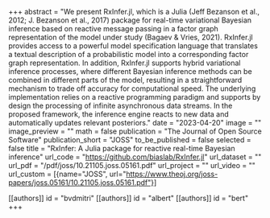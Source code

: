 
+++
abstract = "We present RxInfer.jl, which is a Julia (Jeff Bezanson et al., 2012; J. Bezanson et al., 2017) package for real-time variational Bayesian inference based on reactive message passing in a factor graph representation of the model under study (Bagaev & Vries, 2021). RxInfer.jl provides access to a powerful model specification language that translates a textual description of a probabilistic model into a corresponding factor graph representation. In addition, RxInfer.jl supports hybrid variational inference processes, where different Bayesian inference methods can be combined in different parts of the model, resulting in a straightforward mechanism to trade off accuracy for computational speed. The underlying implementation relies on a reactive programming paradigm and supports by design the processing of infinite asynchronous data streams. In the proposed framework, the inference engine reacts to new data and automatically updates relevant posteriors."
date = "2023-04-20"
image = ""
image_preview = ""
math = false
publication = "The Journal of Open Source Software"
publication_short = "JOSS"
to_be_published = false
selected = false
title = "RxInfer: A Julia package for reactive real-time Bayesian inference"
url_code = "https://github.com/biaslab/RxInfer.jl"
url_dataset = ""
url_pdf = "/pdf/joss/10.21105.joss.05161.pdf"
url_project = ""
url_video = ""
url_custom = [{name="JOSS", url="https://www.theoj.org/joss-papers/joss.05161/10.21105.joss.05161.pdf"}]

[[authors]]
    id = "bvdmitri"
[[authors]]
    id = "albert"
[[authors]]
    id = "bert"
+++
